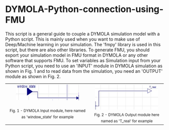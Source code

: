 # DYMOLA-Python-connection-using-FMU
This script is a general guide to couple a DYMOLA simulation model with a Python script. This is mainly used when you want to make use of Deep/Machine learning in your simulation. The 'fmpy' library is used in this script, but there are also other libraries.
To generate FMU, you should export your simulation model in FMU format in DYMOLA or any other software that supports FMU. To set variables as Simulation input from your Python script, you need to use an 'INPUT' module in DYMOLA simulation as shown in Fig. 1 and to read data from the simulation, you need an 'OUTPUT' module as shown in Fig. 2.

<div align="center">

<table>
  <tr>
    <td align="center" style="vertical-align: top;">
      <img src="input.JPG" alt="Image 1" width="200" height="50"/><br/><br/>
      <sub>Fig. 1 - DYMOLA Input module, here named as 'window_state' for example</sub>
    </td>
    <td align="center" style="vertical-align: top;">
      <img src="output.JPG" alt="Image 2" width="200" height="80"/><br/>
      <sub>Fig. 2 - DYMOLA Output module here named as 'T_real' for example</sub>
    </td>
  </tr>
</table>

</div>

